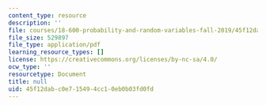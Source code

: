 ```yaml
---
content_type: resource
description: ''
file: courses/18-600-probability-and-random-variables-fall-2019/45f12dabc0e715494cc10eb0b03fd0fd_MIT18_600F19_lec30.pdf
file_size: 529897
file_type: application/pdf
learning_resource_types: []
license: https://creativecommons.org/licenses/by-nc-sa/4.0/
ocw_type: ''
resourcetype: Document
title: null
uid: 45f12dab-c0e7-1549-4cc1-0eb0b03fd0fd
---
```

